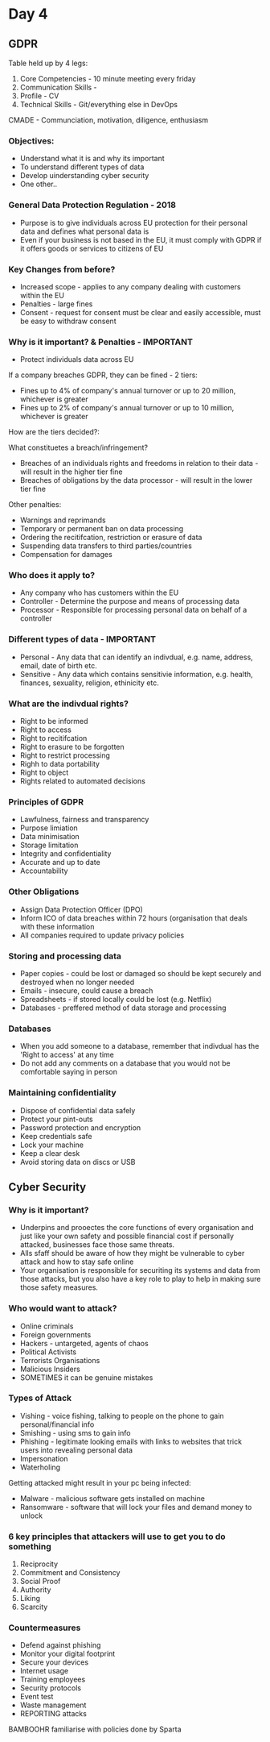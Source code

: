 # Day 4
## GDPR

Table held up by 4 legs:
1. Core Competencies - 10 minute meeting every friday 
2. Communication Skills - 
3. Profile - CV
4. Technical Skills - Git/everything else in DevOps

CMADE - Communciation, motivation, diligence, enthusiasm 

### Objectives:
- Understand what it is and why its important
- To understand different types of data
- Develop uinderstanding cyber security
- One other..

### General Data Protection Regulation - 2018
- Purpose is to give individuals across EU protection for their personal data and defines what personal data is
- Even if your business is not based in the EU, it must comply with GDPR if it offers goods or services to citizens of EU

### Key Changes from before?
- Increased scope - applies to any company dealing with customers within the EU
- Penalties - large fines 
- Consent - request for consent must be clear and easily accessible, must be easy to withdraw consent


### Why is it important? & Penalties - IMPORTANT
- Protect individuals data across EU

If a company breaches GDPR, they can be fined - 2 tiers:
- Fines up to 4% of company's annual turnover or up to 20 million, whichever is greater
- Fines up to 2% of company's annual turnover or up to 10 million, whichever is greater

How are the tiers decided?:

What constituetes a breach/infringement?
- Breaches of an individuals rights and freedoms in relation to their data - will result in the higher tier fine
- Breaches of obligations by the data processor - will result in the lower tier fine

Other penalties:
- Warnings and reprimands
- Temporary or permanent ban on data processing
- Ordering the recitifcation, restriction or erasure of data
- Suspending data transfers to third parties/countries
- Compensation for damages

### Who does it apply to?
- Any company who has customers within the EU
- Controller - Determine the purpose and means of processing data
- Processor - Responsible for processing personal data on behalf of a controller

### Different types of data - IMPORTANT
- Personal - Any data that can identify an indivdual, e.g. name, address, email, date of birth etc.
- Sensitive - Any data which contains sensitivie information, e.g. health, finances, sexuality, religion, ethinicity etc.

### What are the indivdual rights?
- Right to be informed
- Right to access
- Right to recitifcation
- Right to erasure to be forgotten
- Right to restrict processing
- Righh to data portability
- Right to object
- Rights related to automated decisions

### Principles of GDPR
- Lawfulness, fairness and transparency
- Purpose limiation
- Data minimisation
- Storage limitation
- Integrity and confidentiality
- Accurate and up to date
- Accountability

### Other Obligations
- Assign Data Protection Officer (DPO)
- Inform ICO of data breaches within 72 hours (organisation that deals with these information
- All companies required to update privacy policies

### Storing and processing data
- Paper copies - could be lost or damaged so should be kept securely and destroyed when no longer needed
- Emails - insecure, could cause a breach
- Spreadsheets - if stored locally could be lost (e.g. Netflix)
- Databases - preffered method of data storage and processing

### Databases
- When you add someone to a database, remember that indivdual has the 'Right to access' at any time
- Do not add any comments on a database that you would not be comfortable saying in person 

### Maintaining confidentiality
- Dispose of confidential data safely
- Protect your pint-outs
- Password protection and encryption
- Keep credentials safe
- Lock your machine
- Keep a clear desk
- Avoid storing data on discs or USB

## Cyber Security
### Why is it important?
- Underpins and prooectes the core functions of every organisation and just like your own safety and possible financial cost if personally attacked, businesses face those same threats.
- Alls sfaff should be aware of how they might be vulnerable to cyber attack and how to stay safe online
- Your organisation is responsible for securiting its systems and data from those attacks, but you also have a key role to play to help in making sure those safety measures.

### Who would want to attack?
- Online criminals
- Foreign governments
- Hackers - untargeted, agents of chaos
- Political Activists
- Terrorists Organisations
- Malicious Insiders
- SOMETIMES it can be genuine mistakes

### Types of Attack
- Vishing - voice fishing, talking to people on the phone to gain personal/financial info
- Smishing - using sms to gain info
- Phishing - legitimate looking emails with links to websites that trick users into revealing personal data
- Impersonation
- Waterholing

Getting attacked might result in your pc being infected:
- Malware - malicious software gets installed on machine
- Ransomware - software that will lock your files and demand money to unlock 

### 6 key principles that attackers will use to get you to do something
1. Reciprocity
2. Commitment and Consistency
3. Social Proof
4. Authority
5. Liking
6. Scarcity

### Countermeasures
- Defend against phishing
- Monitor your digital footprint
- Secure your devices
- Internet usage
- Training employees
- Security protocols
- Event test
- Waste management
- REPORTING attacks

BAMBOOHR familiarise with policies done by Sparta
